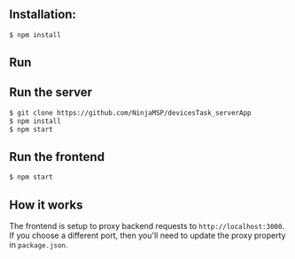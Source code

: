 Installation:
------------

```bash
$ npm install
```

Run
------------

## Run the server
```bash
$ git clone https://github.com/NinjaMSP/devicesTask_serverApp
$ npm install
$ npm start
```

## Run the frontend
```bash
$ npm start
```

## How it works
The frontend is setup to proxy backend requests to `http://localhost:3000`. If you choose a different port, then you'll need to update the proxy property in `package.json`.